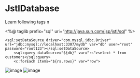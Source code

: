 # JstlDatabase

Learn following tags n 

   <%@ taglib prefix="sql" uri="http://java.sun.com/jsp/jstl/sql" %>
   
    <sql:setDataSource driver="com.mysql.jdbc.Driver" url="jdbc:mysql://localhost:3307/mydb" var="db" user="root" password="root123"></sql:setDataSource>
        <sql:query dataSource="${db}" var="rs">select * from customers</sql:query>
        <c:forEach items="${rs.rows}" var="row">

![image](https://user-images.githubusercontent.com/96858313/182012288-2defcc6e-530f-4933-9857-8b6303227f7a.png)
![image](https://user-images.githubusercontent.com/96858313/182012363-ef2b1839-5d0b-4bfb-a3cd-52d44db0f340.png)
